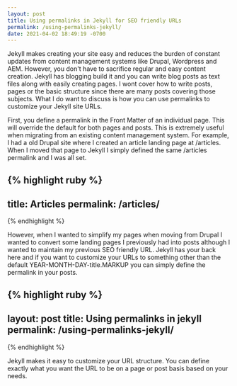 ```yaml
---
layout: post
title: Using permalinks in Jekyll for SEO friendly URLs
permalink: /using-permalinks-jekyll/
date: 2021-04-02 18:49:19 -0700
---
```

<p>Jekyll makes creating your site easy and reduces the burden of constant updates from content management systems like Drupal, Wordpress and AEM. However, you don't have to sacrifice regular and easy content creation. Jekyll has blogging build it and you can write blog posts as text files along with easily creating pages. I wont cover how to write posts, pages or the basic structure since there are many posts covering those subjects. What I do want to discuss is how you can use permalinks to customize your Jekyll site URLs.</p>

<p>First, you define a permalink in the Front Matter of an individual page. This will override the default for both pages and posts. This is extremely useful when migrating from an existing content management system. For example, I had a old Drupal site where I created an article landing page at /articles. When I moved that page to Jekyll I simply defined the same /articles permalink and I was all set.</p>
  
{% highlight ruby %}
---
title: Articles
permalink: /articles/
---
{% endhighlight %}
  
<p>However, when I wanted to simplify my pages when moving from Drupal I wanted to convert some landing pages I previously had into posts although I wanted to maintain my previous SEO friendly URL. Jekyll has your back here and if you want to customize your URLs to something other than the default YEAR-MONTH-DAY-title.MARKUP you can simply define the permalink in your posts.</p>
  
{% highlight ruby %}
---
layout: post
title: Using permalinks in jekyll
permalink: /using-permalinks-jekyll/
---
{% endhighlight %}

<p>Jekyll makes it easy to customize your URL structure. You can define exactly what you want the URL to be on a page or post basis based on your needs. </p>



